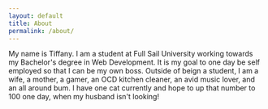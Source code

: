 ```yaml
---
layout: default
title: About
permalink: /about/
---
```


My name is Tiffany. I am a student at Full Sail University working towards my Bachelor's degree in Web Development. It is my goal to one day be self employed so that I can be my own boss. Outside of beign a student, I am a wife, a mother, a gamer, an OCD kitchen cleaner, an avid music lover, and an all around bum. I have one cat currently and hope to up that number to 100 one day, when my husband isn't looking!
